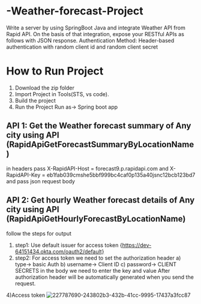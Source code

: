 # -Weather-forecast-Project
Write a server by using SpringBoot Java and integrate Weather API from Rapid API. On the basis of that integration, expose your RESTful APIs as follows with JSON response. Authentication Method: Header-based authentication with random client id and random client secret


# How to Run Project

1) Download the zip folder
2) Import Project in Tools(STS, vs code).
3) Build the project
4) Run the Project
Run as-> Spring boot app


## API 1: Get the Weather forecast summary of Any city using API (RapidApiGetForecastSummaryByLocationName)
in headers pass X-RapidAPI-Host = forecast9.p.rapidapi.com
and X-RapidAPI-Key = eb1fab039cmshe5bbf999bc4caf0p135a40jsnc12bcb123bd7
and pass json request body 



## API 2: Get hourly Weather forecast details of Any city using API (RapidApiGetHourlyForecastByLocationName)



follow the steps for output
1) step1: Use default issuer for access token {https://dev-64151434.okta.com/oauth2/default}
2) step2: For access token we need to set the authorization header a) type-> basic Auth b) username-> Client ID c) password-> CLIENT SECRETS
    in the body we need to enter the key and value
    After authorization header will be automatically generated when you send the request.


4)Access token
![227787690-243802b3-432b-41cc-9995-17437a3fcc87](https://user-images.githubusercontent.com/73180409/229243709-9fd45c59-25db-40a5-9a46-8e7739669784.png)

